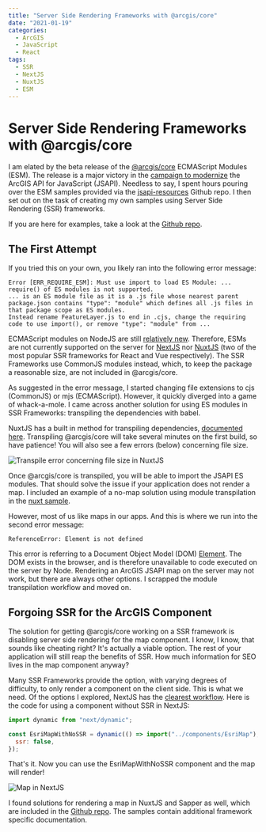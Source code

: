 ```yaml
---
title: "Server Side Rendering Frameworks with @arcgis/core"
date: "2021-01-19"
categories:
  - ArcGIS
  - JavaScript
  - React
tags:
  - SSR
  - NextJS
  - NuxtJS
  - ESM
---
```


# Server Side Rendering Frameworks with @arcgis/core

I am elated by the beta release of the [@arcgis/core](https://www.npmjs.com/package/@arcgis/core) ECMAScript Modules (ESM). The release is a major victory in the [campaign to modernize](https://www.youtube.com/watch?v=woTI3jB5Z2Q&feature=youtu.be&t=182) the ArcGIS API for JavaScript (JSAPI). Needless to say, I spent hours pouring over the ESM samples provided via the [jsapi-resources](https://github.com/Esri/jsapi-resources/tree/master/esm-samples) Github repo. I then set out on the task of creating my own samples using Server Side Rendering (SSR) frameworks.

If you are here for examples, take a look at the [Github repo](https://github.com/benelan/arcgis-esm-samples).

## The First Attempt

If you tried this on your own, you likely ran into the following error message:

```
Error [ERR_REQUIRE_ESM]: Must use import to load ES Module: ...
require() of ES modules is not supported.
... is an ES module file as it is a .js file whose nearest parent package.json contains "type": "module" which defines all .js files in that package scope as ES modules.
Instead rename FeatureLayer.js to end in .cjs, change the requiring code to use import(), or remove "type": "module" from ...
```

ECMAScript modules on NodeJS are still [relatively new](https://nodejs.medium.com/announcing-core-node-js-support-for-ecmascript-modules-c5d6dc29b663). Therefore, ESMs are not currently supported on the server for [NextJS](https://nextjs.org/) nor [NuxtJS](https://nuxtjs.org/) (two of the most popular SSR frameworks for React and Vue respectively). The SSR Frameworks use CommonJS modules instead, which, to keep the package a reasonable size, are not included in @arcgis/core.

As suggested in the error message, I started changing file extensions to cjs (CommonJS) or mjs (ECMAScript). However, it quickly diverged into a game of whack-a-mole. I came across another solution for using ES modules in SSR Frameworks: transpiling the dependencies with babel.

NuxtJS has a built in method for transpiling dependencies, [documented here](https://nuxtjs.org/docs/2.x/configuration-glossary/configuration-build#transpile). Transpiling @arcgis/core will take several minutes on the first build, so have patience! You will also see a few errors (below) concerning file size.

![Transpile error concerning file size in NuxtJS](/img/arcgis-esm-ssr/transpile_error.jpg)

Once @arcgis/core is transpiled, you will be able to import the JSAPI ES modules. That should solve the issue if your application does not render a map. I included an example of a no-map solution using module transpilation in the [nuxt sample](https://github.com/benelan/arcgis-esm-samples/tree/main/jsapi-create-nuxt-app#non-map-workflows).

However, most of us like maps in our apps. And this is where we run into the second error message:

```
ReferenceError: Element is not defined
```

This error is referring to a Document Object Model (DOM) [Element](https://developer.mozilla.org/en-US/docs/Web/API/Element). The DOM exists in the browser, and is therefore unavailable to code executed on the server by Node. Rendering an ArcGIS JSAPI map on the server may not work, but there are always other options. I scrapped the module transpilation workflow and moved on.

## Forgoing SSR for the ArcGIS Component

The solution for getting @arcgis/core working on a SSR framework is disabling server side rendering for the map component. I know, I know, that sounds like cheating right? It's actually a viable option. The rest of your application will still reap the benefits of SSR. How much information for SEO lives in the map component anyway?

Many SSR Frameworks provide the option, with varying degrees of difficulty, to only render a component on the client side. This is what we need. Of the options I explored, NextJS has the [clearest workflow](https://nextjs.org/docs/advanced-features/dynamic-import#with-no-ssr). Here is the code for using a component without SSR in NextJS:

```js
import dynamic from "next/dynamic";

const EsriMapWithNoSSR = dynamic(() => import("../components/EsriMap"), {
  ssr: false,
});
```

That's it. Now you can use the EsriMapWithNoSSR component and the map will render!

![Map in NextJS](/img/arcgis-esm-ssr/next_map.jpg)

I found solutions for rendering a map in NuxtJS and Sapper as well, which are included in the [Github repo](https://github.com/benelan/arcgis-esm-samples). The samples contain additional framework specific documentation.
